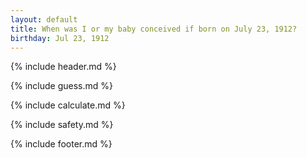```yaml
---
layout: default
title: When was I or my baby conceived if born on July 23, 1912?
birthday: Jul 23, 1912
---
```


{% include header.md %}

{% include guess.md %}

{% include calculate.md %}

{% include safety.md %}

{% include footer.md %}




